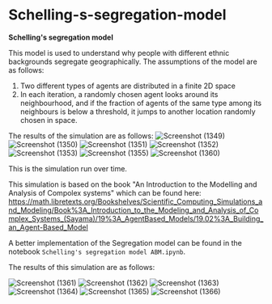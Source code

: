 # Schelling-s-segregation-model

**Schelling's segregation model**  

This model is used to understand why people with different ethnic backgrounds segregate geographically. The assumptions of the model are as follows:  
1. Two different types of agents are distributed in a finite 2D space
2. In each iteration, a randomly chosen agent looks around its neighbourhood, and if the fraction of agents of the same type among its neighbours is below a threshold, it jumps to another location randomly chosen in space.

The results of the simulation are as follows:
![Screenshot (1349)](https://user-images.githubusercontent.com/56737677/188334109-7676ac48-e5e9-4d65-a56a-ae3c8dee5e98.png)
![Screenshot (1350)](https://user-images.githubusercontent.com/56737677/188334118-229bdc7c-b37c-41dc-9020-c4595da262f4.png)
![Screenshot (1351)](https://user-images.githubusercontent.com/56737677/188334127-e4fa4e97-34bd-42bf-a613-f17e71b20ab8.png)
![Screenshot (1352)](https://user-images.githubusercontent.com/56737677/188334136-6cc79936-cc9b-4331-9586-4f51e04839c6.png)
![Screenshot (1353)](https://user-images.githubusercontent.com/56737677/188334147-55cf4804-ad00-477a-b4b7-3bebca59b122.png)
![Screenshot (1355)](https://user-images.githubusercontent.com/56737677/188334162-7e7b5e98-2cca-4711-b439-9301461f6b44.png)
![Screenshot (1360)](https://user-images.githubusercontent.com/56737677/188334177-32b1eaf8-d3d9-48be-bccb-cb9bd8402bff.png)

This is the simulation run over time. 

This simulation is based on the book "An Introduction to the Modelling and Analysis of Compolex systems" which can be found here:
https://math.libretexts.org/Bookshelves/Scientific_Computing_Simulations_and_Modeling/Book%3A_Introduction_to_the_Modeling_and_Analysis_of_Complex_Systems_(Sayama)/19%3A_AgentBased_Models/19.02%3A_Building_an_Agent-Based_Model


A better implementation of the Segregation model can be found in the notebook `Schelling's segregation model ABM.ipynb`. 

The results of this simulation are as follows:

![Screenshot (1361)](https://user-images.githubusercontent.com/56737677/188335488-eb7076e6-a743-40df-ab4d-52746b1d2e67.png)
![Screenshot (1362)](https://user-images.githubusercontent.com/56737677/188335555-8b1bb20b-7673-4b2b-a201-7b2a0f9b4443.png)
![Screenshot (1363)](https://user-images.githubusercontent.com/56737677/188335570-dcfd239b-ba8b-47b4-a1bf-78227827ae8c.png)
![Screenshot (1364)](https://user-images.githubusercontent.com/56737677/188335579-6f31e26d-d506-4456-8a0c-c0f364ecd7ae.png)
![Screenshot (1365)](https://user-images.githubusercontent.com/56737677/188335586-2b7ad258-977f-4938-b389-828d8ac6fe9e.png)
![Screenshot (1366)](https://user-images.githubusercontent.com/56737677/188335593-33060dcc-61bb-448a-81e5-ff3f131e35ff.png)
